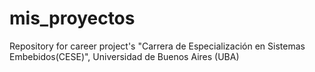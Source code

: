 # mis_proyectos
Repository for career project's "Carrera de Especialización en Sistemas Embebidos(CESE)",
Universidad de Buenos Aires (UBA)
